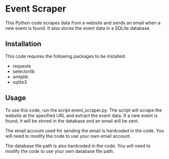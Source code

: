 # Event Scraper
This Python code scrapes data from a website and sends an email when a new event is found. It also stores the event data in a SQLite database.

## Installation
This code requires the following packages to be installed:

* requests
* selectorlib
* smtplib
* sqlite3

## Usage
To use this code, run the script event_scraper.py. The script will scrape the website at the specified URL and extract the event data. If a new event is found, it will be stored in the database and an email will be sent.

The email account used for sending the email is hardcoded in the code. You will need to modify the code to use your own email account.

The database file path is also hardcoded in the code. You will need to modify the code to use your own database file path.
